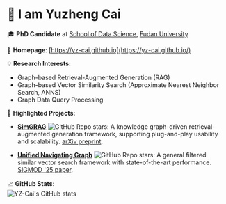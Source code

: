 # 👋 I am Yuzheng Cai 

🎓 **PhD Candidate** at [School of Data Science](https://sds.fudan.edu.cn/), [Fudan University](https://www.fudan.edu.cn/en/)  

🚀 **Homepage**: [https://yz-cai.github.io](https://yz-cai.github.io/)

💡 **Research Interests:**

- Graph-based Retrieval-Augmented Generation (RAG)
- Graph-based Vector Similarity Search (Approximate Nearest Neighbor Search, ANNS)
- Graph Data Query Processing

📌 **Highlighted Projects:**

- [**SimGRAG**](https://github.com/YZ-Cai/SimGRAG) ![GitHub Repo stars](https://img.shields.io/github/stars/YZ-Cai/SimGRAG?style=social): A knowledge graph-driven retrieval-augmented generation framework, supporting plug-and-play usability and scalability. [arXiv preprint](https://arxiv.org/abs/2412.15272). 

- [**Unified Navigating Graph**](https://github.com/YZ-Cai/Unified-Navigating-Graph) ![GitHub Repo stars](https://img.shields.io/github/stars/YZ-Cai/Unified-Navigating-Graph?style=social): A general filtered similar vector search framework with state-of-the-art performance. [SIGMOD '25 paper](https://dl.acm.org/doi/10.1145/3698822).

📈 **GitHub Stats:**  
![YZ-Cai's GitHub stats](https://github-readme-stats.vercel.app/api?username=YZ-Cai&hide=contribs,issues)
